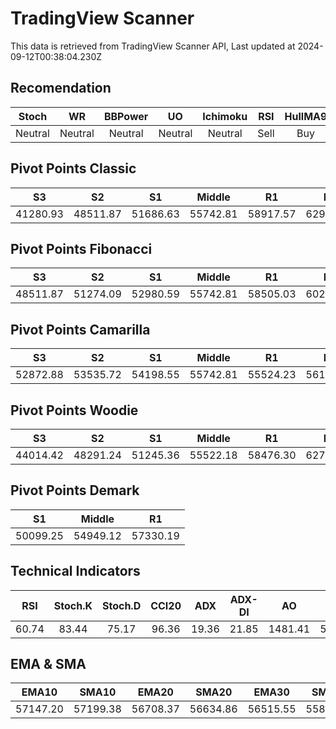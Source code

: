 # TradingView Scanner
This data is retrieved from TradingView Scanner API, Last updated at 2024-09-12T00:38:04.230Z

## Recomendation
| Stoch | WR | BBPower | UO | Ichimoku | RSI | HullMA9 |
| :---: | :---: | :---: | :---: | :---: | :---: | :---: |
| Neutral | Neutral | Neutral | Neutral | Neutral | Sell | Buy |

## Pivot Points Classic
| S3 | S2 | S1 | Middle | R1 | R2 | R3 |
| :---: | :---: | :---: | :---: | :---: | :---: | :---: |
| 41280.93 | 48511.87 | 51686.63 | 55742.81 | 58917.57 | 62973.75 | 70204.69 |

## Pivot Points Fibonacci
| S3 | S2 | S1 | Middle | R1 | R2 | R3 |
| :---: | :---: | :---: | :---: | :---: | :---: | :---: |
| 48511.87 | 51274.09 | 52980.59 | 55742.81 | 58505.03 | 60211.53 | 62973.75 |

## Pivot Points Camarilla
| S3 | S2 | S1 | Middle | R1 | R2 | R3 |
| :---: | :---: | :---: | :---: | :---: | :---: | :---: |
| 52872.88 | 53535.72 | 54198.55 | 55742.81 | 55524.23 | 56187.06 | 56849.90 |

## Pivot Points Woodie
| S3 | S2 | S1 | Middle | R1 | R2 | R3 |
| :---: | :---: | :---: | :---: | :---: | :---: | :---: |
| 44014.42 | 48291.24 | 51245.36 | 55522.18 | 58476.30 | 62753.11 | 65707.24 |

## Pivot Points Demark
| S1 | Middle | R1 |
| :---: | :---: | :---: |
| 50099.25 | 54949.12 | 57330.19 |

## Technical Indicators
| RSI | Stoch.K | Stoch.D | CCI20 | ADX | ADX-DI | AO | Mom | MACD | MACD | W.R | HullMA9 |
| :---: | :---: | :---: | :---: | :---: | :---: | :---: | :---: | :---: | :---: | :---: | :---: |
| 60.74 | 83.44 | 75.17 | 96.36 | 19.36 | 21.85 | 1481.41 | 580.63 | 484.44 | 385.89 | -9.43 | 57511.10 |

## EMA & SMA
| EMA10 | SMA10 | EMA20 | SMA20 | EMA30 | SMA30 | EMA50 | SMA50 | EMA100 | SMA100 | EMA200 | SMA200 |
| :---: | :---: | :---: | :---: | :---: | :---: | :---: | :---: | :---: | :---: | :---: | :---: |
| 57147.20 | 57199.38 | 56708.37 | 56634.86 | 56515.55 | 55864.34 | 56631.23 | 56005.06 | 57489.89 | 57749.40 | 58790.38 | 59096.90 |